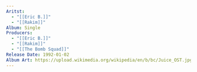 ```yaml
---
Aritst:
  - "[[Eric B.]]"
  - "[[Rakim]]"
Album: Single
Producers:
  - "[[Eric B.]]"
  - "[[Rakim]]"
  - "[[The Bomb Squad]]"
Release Date: 1992-01-02
Album Art: https://upload.wikimedia.org/wikipedia/en/b/bc/Juice_OST.jpg
---
```


